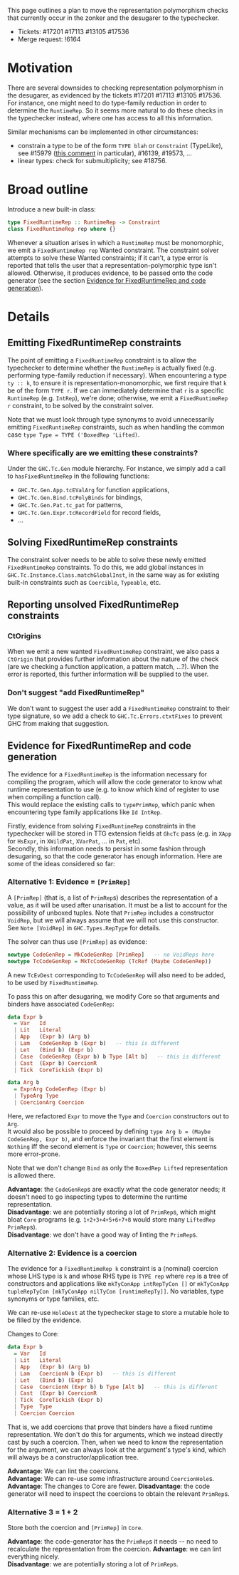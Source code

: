 This page outlines a plan to move the representation polymorphism checks that currently occur in the zonker and the desugarer to the typechecker.

* Tickets: #17201 #17113 #13105 #17536
* Merge request: !6164

# Motivation

There are several downsides to checking representation polymorphism in the desugarer, as evidenced by the tickets #17201 #17113 #13105 #17536. For instance, one might need to do type-family reduction in order to determine the `RuntimeRep`. So it seems more natural to do these checks in the typechecker instead, where one has access to all this information.

Similar mechanisms can be implemented in other circumstances:
  * constrain a type to be of the form `TYPE blah` or `Constraint` (TypeLike), see #15979 ([this comment](https://gitlab.haskell.org/ghc/ghc/-/issues/15979#note_213564) in particular), #16139, #19573, ...
  * linear types: check for submultiplicity; see #18756. 

# Broad outline

Introduce a new built-in class:

```haskell
type FixedRuntimeRep :: RuntimeRep -> Constraint
class FixedRuntimeRep rep where {}
```

Whenever a situation arises in which a `RuntimeRep` must be monomorphic, we emit a `FixedRuntimeRep rep` Wanted constraint. The constraint solver attempts to solve these Wanted constraints; if it can't, a type error is reported that tells the user that a representation-polymorphic type isn't allowed. Otherwise, it produces evidence, to be passed onto the code generator (see the section [Evidence for FixedRuntimeRep and code generation](#evidence-for-fixedruntimerep-and-code-generation)).

# Details
## Emitting FixedRuntimeRep constraints

The point of emitting a `FixedRuntimeRep` constraint is to allow the typechecker to determine whether the `RuntimeRep` is actually fixed (e.g. performing type-family reduction if necessary). When encountering a type `ty :: k`,  to ensure it is representation-monomorphic, we first require that `k` be of the form `TYPE r`. If we can immediately determine that `r` is a specific `RuntimeRep` (e.g. `IntRep`), we're done; otherwise, we emit a `FixedRuntimeRep r` constraint, to be solved by the constraint solver.    

Note that we must look through type synonyms to avoid unnecessarily emitting `FixedRuntimeRep` constraints, such as when handling the common case `type Type = TYPE ('BoxedRep 'Lifted)`.    

### Where specifically are we emitting these constraints?

Under the `GHC.Tc.Gen` module hierarchy. For instance, we simply add a call to `hasFixedRuntimeRep` in the following functions:
  - `GHC.Tc.Gen.App.tcEValArg` for function applications,
  - `GHC.Tc.Gen.Bind.tcPolyBinds` for bindings,
  - `GHC.Tc.Gen.Pat.tc_pat` for patterns,
  - `GHC.Tc.Gen.Expr.tcRecordField` for record fields,
  - ...

## Solving FixedRuntimeRep constraints

The constraint solver needs to be able to solve these newly emitted `FixedRuntimeRep` constraints. To do this, we add global instances in `GHC.Tc.Instance.Class.matchGlobalInst`, in the same way as for existing built-in constraints such as `Coercible`, `Typeable`, etc.

## Reporting unsolved FixedRuntimeRep constraints

### CtOrigins

When we emit a new wanted `FixedRuntimeRep` constraint, we also pass a `CtOrigin` that provides further information about the nature of the check (are we checking a function application, a pattern match, ...?). When the error is reported, this further information will be supplied to the user.

### Don't suggest "add FixedRuntimeRep"

We don't want to suggest the user add a `FixedRuntimeRep` constraint to their type signature, so we add a check to `GHC.Tc.Errors.ctxtFixes` to prevent GHC from making that suggestion.

## Evidence for FixedRuntimeRep and code generation

The evidence for a `FixedRuntimeRep` is the information necessary for compiling the program, which will allow the code generator to know what runtime representation to use (e.g. to know which kind of register to use when compiling a function call).    
This would replace the existing calls to `typePrimRep`, which panic when encountering type family applications like `Id IntRep`.    

Firstly, evidence from solving `FixedRuntimeRep` constraints in the typechecker will be stored in TTG extension fields at `GhcTc` pass (e.g. in `XApp` for `HsExpr`, in `XWildPat`, `XVarPat`, ... in `Pat`, etc).    
Secondly, this information needs to persist in some fashion through desugaring, so that the code generator has enough information. Here are some of the ideas considered so far:

### Alternative 1: Evidence = `[PrimRep]`

A `[PrimRep]` (that is, a list of `PrimRep`s) describes the representation of a value, as it will be used after unarisation. It must be a list to account for the possibility of unboxed tuples. Note that `PrimRep` includes a constructor `VoidRep`, but we will always assume that we will not use this constructor. See `Note [VoidRep]` in `GHC.Types.RepType` for details.

The solver can thus use `[PrimRep]` as evidence:

```haskell
newtype CodeGenRep = MkCodeGenRep [PrimRep]   -- no VoidReps here
newtype TcCodeGenRep = MkTcCodeGenRep (TcRef (Maybe CodeGenRep))
```

A new `TcEvDest` corresponding to `TcCodeGenRep` will also need to be added, to be used by `FixedRuntimeRep`.    

To pass this on after desugaring, we modify Core so that arguments and binders have associated `CodeGenRep`:

```haskell
data Expr b
  = Var   Id
  | Lit   Literal
  | App   (Expr b) (Arg b)
  | Lam   CodeGenRep b (Expr b)   -- this is different
  | Let   (Bind b) (Expr b)
  | Case  CodeGenRep (Expr b) b Type [Alt b]   -- this is different
  | Cast  (Expr b) CoercionR
  | Tick  CoreTickish (Expr b)

data Arg b
  = ExprArg CodeGenRep (Expr b)
  | TypeArg Type
  | CoercionArg Coercion
```

Here, we refactored `Expr` to move the `Type` and `Coercion` constructors out to `Arg`.    
It would also be possible to proceed by defining `type Arg b = (Maybe CodeGenRep, Expr b)`, and enforce the invariant that the first element is `Nothing` iff the second element is `Type` or `Coercion`; however, this seems more error-prone.    

Note that we don't change `Bind` as only the `BoxedRep Lifted` representation is allowed there. 

**Advantage**: the `CodeGenRep`s are exactly what the code generator needs; it doesn't need to go inspecting types to determine the runtime representation.    
**Disadvantage**: we are potentially storing a lot of `PrimRep`s, which might bloat `Core` programs (e.g. `1+2+3+4+5+6+7+8` would store many `LiftedRep` `PrimRep`s).    
**Disadvantage**: we don't have a good way of linting the `PrimRep`s.

### Alternative 2: Evidence is a coercion

The evidence for a `FixedRuntimeRep k` constraint is a (nominal) coercion whose LHS type is `k` and whose RHS type is `TYPE rep` where `rep` is a tree of constructors and applications like `mkTyConApp intRepTyCon []` or `mkTyConApp tupleRepTyCon [mkTyConApp nilTyCon [runtimeRepTy]]`. No variables, type synonyms or type families, etc.    

We can re-use `HoleDest` at the typechecker stage to store a mutable hole to be filled by the evidence.    

Changes to Core:

```haskell
data Expr b
  = Var   Id
  | Lit   Literal
  | App   (Expr b) (Arg b)
  | Lam   CoercionN b (Expr b)   -- this is different
  | Let   (Bind b) (Expr b)
  | Case  CoercionN (Expr b) b Type [Alt b]   -- this is different
  | Cast  (Expr b) CoercionR
  | Tick  CoreTickish (Expr b)
  | Type  Type
  | Coercion Coercion
```

That is, we add coercions that prove that binders have a fixed runtime representation. We don't do this for arguments, which we instead directly cast by such a coercion. Then, when we need to know the representation for the argument, we can always look at the argument's type's kind, which will always be a constructor/application tree.

**Advantage**: We can lint the coercions.    
**Advantage**: We can re-use some infrastructure around `CoercionHole`s.
**Advantage**: The changes to Core are fewer.
**Disadvantage**: the code generator will need to inspect the coercions to obtain the relevant `PrimRep`s.

### Alternative 3 = 1 + 2

Store both the coercion and `[PrimRep]` in `Core`.

**Advantage**: the code-generator has the `PrimRep`s it needs -- no need to recalculate the representation from the coercion. 
**Advantage**: we can lint everything nicely.    
**Disadvantage**: we are potentially storing a lot of `PrimRep`s.